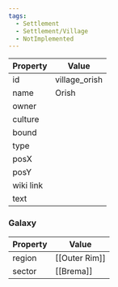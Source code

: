 ```yaml
---
tags:
  - Settlement
  - Settlement/Village
  - NotImplemented
---
```


| Property  | Value         |
| --------- | ------------- |
| id        | village_orish |
| name      | Orish         |
| owner     |               |
| culture   |               |
| bound     |               |
| type      |               |
| posX      |               |
| posY      |               |
| wiki link |               |
| text      |               |

### Galaxy
| Property | Value         |
| -------- | ------------- |
| region   | [[Outer Rim]] |
| sector   | [[Brema]]     |
